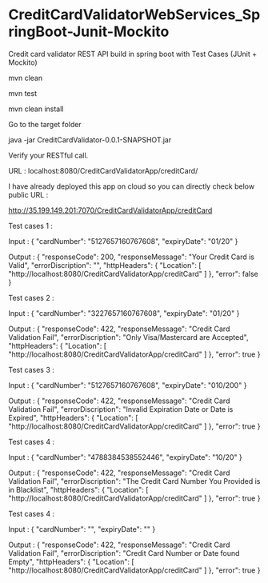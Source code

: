 # CreditCardValidatorWebServices_SpringBoot-Junit-Mockito
Credit card validator REST API build in spring boot with Test Cases (JUnit + Mockito)

mvn clean

mvn test

mvn clean install

Go to the target folder

java -jar CreditCardValidator-0.0.1-SNAPSHOT.jar

Verify your RESTful call.

URL : localhost:8080/CreditCardValidatorApp/creditCard/

I have already deployed this app on cloud so you can directly check below public URL :

http://35.199.149.201:7070/CreditCardValidatorApp/creditCard

Test cases 1 :

Input : { "cardNumber": "5127657160767608", "expiryDate": "01/20" }

Output : { "responseCode": 200, "responseMessage": "Your Credit Card is Valid", "errorDiscription": "", "httpHeaders": { "Location": [ "http://localhost:8080/CreditCardValidatorApp/creditCard" ] }, "error": false }

Test cases 2 :

Input : { "cardNumber": "3227657160767608", "expiryDate": "01/20" }

Output : { "responseCode": 422, "responseMessage": "Credit Card Validation Fail", "errorDiscription": "Only Visa/Mastercard are Accepted", "httpHeaders": { "Location": [ "http://localhost:8080/CreditCardValidatorApp/creditCard" ] }, "error": true }

Test cases 3 :

Input : { "cardNumber": "5127657160767608", "expiryDate": "010/200" }

Output : { "responseCode": 422, "responseMessage": "Credit Card Validation Fail", "errorDiscription": "Invalid Expiration Date or Date is Expired", "httpHeaders": { "Location": [ "http://localhost:8080/CreditCardValidatorApp/creditCard" ] }, "error": true }

Test cases 4 :

Input : { "cardNumber": "4788384538552446", "expiryDate": "10/20" }

Output : { "responseCode": 422, "responseMessage": "Credit Card Validation Fail", "errorDiscription": "The Credit Card Number You Provided is in Blacklist", "httpHeaders": { "Location": [ "http://localhost:8080/CreditCardValidatorApp/creditCard" ] }, "error": true }

Test cases 4 :

Input : { "cardNumber": "", "expiryDate": "" }

Output : { "responseCode": 422, "responseMessage": "Credit Card Validation Fail", "errorDiscription": "Credit Card Number or Date found Empty", "httpHeaders": { "Location": [ "http://localhost:8080/CreditCardValidatorApp/creditCard" ] }, "error": true }
